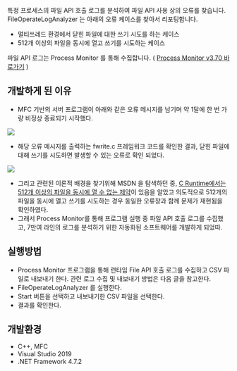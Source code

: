 특정 프로세스의 파일 API 호출 로그를 분석하여 파일 API 사용 상의 오류를 찾습니다. FileOperateLogAnalyzer 는 아래의 오류 케이스를 찾아서 리포팅합니다.
- 멀티쓰레드 환경에서 닫힌 파일에 대한 쓰기 시도를 하는 케이스
- 512개 이상의 파일을 동시에 열고 쓰기를 시도하는 케이스 

파일 API 로그는 Process Monitor 를 통해 수집합니다. ( [Process Monitor v3.70 바로가기](https://docs.microsoft.com/en-us/sysinternals/downloads/procmon) )

## 개발하게 된 이유 
- MFC 기반의 서버 프로그램이 아래와 같은 오류 메시지를 남기며 약 1달에 한 번 가량 비정상 종료되기 시작했다.

![](https://images.velog.io/images/joosing/post/a43108da-c2cb-4f50-9c65-8dad44ad0dbd/image.png)
- 해당 오류 메시지를 출력하는 fwrite.c 프레임워크 코드를 확인한 결과, 닫힌 파일에 대해 쓰기를 시도하면 발생할 수 있는 오류로 확인 되었다. 

![](https://images.velog.io/images/joosing/post/267da9d2-1698-4883-b1ae-27046dcc6b84/image.png)
- 그리고 관련된 이론적 배경을 찾기위해 MSDN 을 탐색하던 중, [C Runtime에서는 512개 이상의 파일을 동시에 열 수 없는 제약](https://docs.microsoft.com/en-us/cpp/c-runtime-library/reference/setmaxstdio?view=msvc-160&viewFallbackFrom=vs-2019#:~:text=By%20default%2C%20up%20to%20512,use%20of%20the%20_setmaxstdio%20function)이 있음을 알았고 의도적으로 512개의 파일을 동시에 열고 쓰기를 시도하는 경우 동일한 오류창과 함께 문제가 재현됨을 확인하였다. 
- 그래서 Process Monitor를 통해 프로그램 실행 중 파일 API 호출 로그를 수집했고, 7만여 라인의 로그를 분석하기 위한 자동화된 소프트웨어를 개발하게 되었따. 


## 실행방법
- Process Monitor 프로그램을 통해 런타임 File API 호출 로그를 수집하고 CSV 파일로 내보내기 한다. 관련 로그 수집 및 내보내기 방법은 다음 글을 참고한다. 
- FileOperateLogAnalyzer 를 실행한다.
- Start 버튼을 선택하고 내보내기한 CSV 파일을 선택한다.
- 결과를 확인한다. 

## 개발환경 
- C++, MFC 
- Visual Studio 2019
- .NET Framework 4.7.2 
